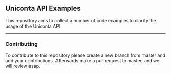 ## Uniconta API Examples
This repository aims to collect a number of code examples to clarify the usage of the Uniconta API.

---
### Contributing
To contribute to this repository please create a new branch from master and add your contributions. Afterwards make a pull request to master, and we will review asap.
